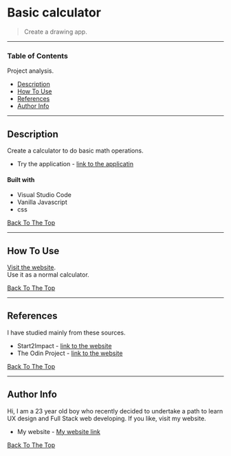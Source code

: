 # Basic calculator

> Create a drawing app.

---

### Table of Contents
Project analysis.

- [Description](#description)
- [How To Use](#how-to-use)
- [References](#references)
- [Author Info](#author-info)

---

## Description

Create a calculator to do basic math operations.

- Try the application - [link to the applicatin](https://calculator-project269.netlify.app/)

#### Built with

- Visual Studio Code
- Vanilla Javascript
- css

[Back To The Top](#Basic-calculator)

---

## How To Use

[Visit the website](https://calculator-project269.netlify.app/).<br />
Use it as a normal calculator.<br />


[Back To The Top](#Basic-calculator)

---

## References

I have studied mainly from these sources.

- Start2Impact - [link to the website](https://www.start2impact.it/?utm_source=google&utm_medium=cpc&utm_campaign=Search_Brand&gclid=Cj0KCQiAieWOBhCYARIsANcOw0w5QK43cTLhwCWpsKfugzdnDB3c2GLK78gn2BA0thbsMWDFx5T7NRwaAp8XEALw_wcB)
- The Odin Project - [link to the website](https://www.theodinproject.com/)


[Back To The Top](#Basic-calculator)

---

## Author Info

Hi, I am a 23 year old boy who recently decided to undertake a path to learn UX design and Full Stack web developing.
If you like, visit my website.

- My website - [My website link](https://ale269.github.io/website/)


[Back To The Top](#Basic-calculator)
